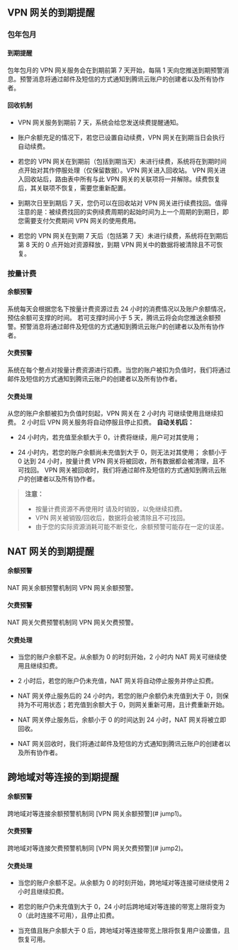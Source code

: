 ## VPN 网关的到期提醒
### 包年包月
#### 到期提醒
包年包月的 VPN 网关服务会在到期前第 7 天开始，每隔 1 天向您推送到期预警消息。预警消息将通过邮件及短信的方式通知到腾讯云账户的创建者以及所有协作者。
#### 回收机制
- VPN 网关服务到期前 7 天，系统会给您发送续费提醒通知。

- 账户余额充足的情况下，若您已设置自动续费，VPN 网关在到期当日会执行自动续费。

- 若您的 VPN 网关在到期前（包括到期当天）未进行续费，系统将在到期时间点开始对其作停服处理（仅保留数据）。VPN 网关进入回收站。
VPN 网关进入回收站后，路由表中所有与此 VPN 网关的关联项将一并解除。续费恢复后，其关联项不恢复，需要您重新配置。

- 到期次日至到期后 7 天，您仍可以在回收站对 VPN 网关进行续费找回。值得注意的是：被续费找回的实例续费周期的起始时间为上一个周期的到期日，即您需要支付欠费期间 VPN 网关的使用费用。

- 若您的 VPN 网关在到期 7 天后（包括第 7 天）未进行续费，系统将在到期后第 8 天的 0 点开始对资源释放，到期 VPN 网关中的数据将被清除且不可恢复。

### 按量计费
#### 余额预警
系统每天会根据您名下按量计费资源过去 24 小时的消费情况以及账户余额情况，预估余额可支撑的时间。
若可支撑时间小于 5 天，腾讯云将会向您推送余额预警。预警消息将通过邮件及短信的方式通知到腾讯云账户的创建者以及所有协作者。

#### 欠费预警
系统在每个整点对按量计费资源进行扣费。当您的账户被扣为负值时，我们将通过邮件及短信的方式通知到腾讯云账户的创建者以及所有协作者。
#### 欠费处理
从您的账户余额被扣为负值时刻起，VPN 网关在 2 小时内 可继续使用且继续扣费。
2 小时后 VPN 网关服务将自动停服且停止扣费。
**自动关机后：**
- 24 小时内，若充值至余额大于 0，计费将继续，用户可对其使用；

- 24 小时内，若您的账户余额尚未充值到大于 0，则无法对其使用；
余额小于 0 达到 24 小时，按量计费 VPN 网关将被回收，所有数据都会被清理，且不可找回。
 VPN 网关被回收时，我们将通过邮件及短信的方式通知到腾讯云账户的创建者以及所有协作者。
>**注意：**
>- 按量计费资源不再使用时 请及时销毁，以免继续扣费。
>- VPN 网关被销毁/回收后，数据将会被清除且不可找回。
>- 由于您的实际资源消耗可能不断变化，余额预警可能存在一定的误差。

## NAT 网关的到期提醒
#### 余额预警
NAT 网关余额预警机制同 VPN 网关余额预警。
#### 欠费预警
NAT 网关欠费预警机制同 VPN 网关欠费预警。
#### 欠费处理
- 当您的账户余额不足。从余额为 0 的时刻开始，2 小时内 NAT 网关可继续使用且继续扣费。

- 2 小时后，若您的账户仍未充值，NAT 网关将自动停止服务并停止扣费。

- NAT 网关停止服务后的 24 小时内，若您的账户余额仍未充值到大于 0，则保持为不可用状态；若充值到余额大于 0，则网关重新可用，且计费重新开始。

- NAT 网关停止服务后，余额小于 0 的时间达到 24 小时，NAT 网关将被立即回收。

- NAT 网关回收时，我们将通过邮件及短信的方式通知到腾讯云账户的创建者以及所有协作者。


## 跨地域对等连接的到期提醒
#### 余额预警
跨地域对等连接余额预警机制同 [VPN 网关余额预警](# jump1)。
#### 欠费预警
跨地域对等连接欠费预警机制同 [VPN 网关欠费预警](# jump2)。
#### 欠费处理
- 当您的账户余额不足。从余额为 0 的时刻开始，跨地域对等连接可继续使用 2 小时且继续扣费。

- 若您的账户仍未充值到大于 0，24 小时后跨地域对等连接的带宽上限将变为 0（此时连接不可用），且停止扣费。

- 当充值且账户余额大于 0 后，跨地域对等连接带宽上限将恢复用户设置值，且恢复可用。
